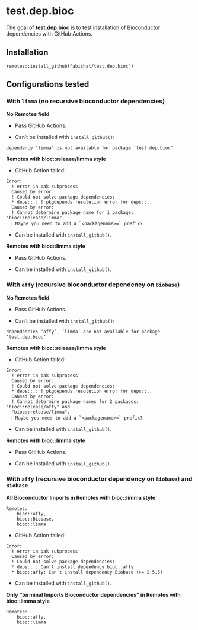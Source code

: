 
<!-- README.md is generated from README.Rmd. Please edit that file -->

# test.dep.bioc

The goal of **test.dep.bioc** is to test installation of Bioconductor
dependencies with GitHub Actions.

## Installation

    remotes::install_github("abichat/test.dep.bioc")

## Configurations tested

### With `limma` (no recursive bioconductor dependencies)

**No Remotes field**

- Pass GitHub Actions.

- Can’t be installed with `install_github()`:

<!-- -->

    dependency ‘limma’ is not available for package ‘test.dep.bioc’

**Remotes with bioc::release/limma style**

- GitHub Action failed:

<!-- -->

    Error: 
      ! error in pak subprocess
      Caused by error: 
      ! Could not solve package dependencies:
      * deps::.: ! pkgdepends resolution error for deps::..
      Caused by error: 
      ! Cannot determine package name for 1 package: "bioc::release/limma".
      ℹ Maybe you need to add a `<packagename>=` prefix?

- Can be installed with `install_github()`.

**Remotes with bioc::limma style**

- Pass GitHub Actions.

- Can be installed with `install_github()`.

### With `affy` (recursive bioconductor dependency on `Biobase`)

**No Remotes field**

- Pass GitHub Actions.

- Can’t be installed with `install_github()`:

<!-- -->

    dependencies ‘affy’, ‘limma’ are not available for package ‘test.dep.bioc’

**Remotes with bioc::release/limma style**

- GitHub Action failed:

<!-- -->

    Error: 
      ! error in pak subprocess
      Caused by error: 
      ! Could not solve package dependencies:
      * deps::.: ! pkgdepends resolution error for deps::..
      Caused by error: 
      ! Cannot determine package names for 2 packages: "bioc::release/affy" and
      "bioc::release/limma".
      ℹ Maybe you need to add a `<packagename>=` prefix?

- Can be installed with `install_github()`.

**Remotes with bioc::limma style**

- Pass GitHub Actions.

- Can be installed with `install_github()`.

### With `affy` (recursive bioconductor dependency on `Biobase`) and `Biobase`

**All Bioconductor Imports in Remotes with bioc::limma style**

    Remotes:
        bioc::affy,
        bioc::Biobase,
        bioc::limma

- GitHub Action failed:

<!-- -->

    Error: 
      ! error in pak subprocess
      Caused by error: 
      ! Could not solve package dependencies:
      * deps::.: Can't install dependency bioc::affy
      * bioc::affy: Can't install dependency Biobase (>= 2.5.5)

- Can be installed with `install_github()`.

**Only “terminal Imports Bioconductor dependencies” in Remotes with
bioc::limma style**

    Remotes:
        bioc::affy,
        bioc::limma
